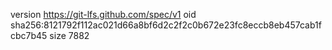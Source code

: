 version https://git-lfs.github.com/spec/v1
oid sha256:8121792f112ac021d66a8bf6d2c2f2c0b672e23fc8eccb8eb457cab1fcbc7b45
size 7882
